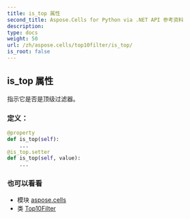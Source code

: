 ```yaml
---
title: is_top 属性
second_title: Aspose.Cells for Python via .NET API 参考资料
description:
type: docs
weight: 50
url: /zh/aspose.cells/top10filter/is_top/
is_root: false
---
```

## is_top 属性

指示它是否是顶级过滤器。
### 定义：
```python
@property
def is_top(self):
    ...
@is_top.setter
def is_top(self, value):
    ...
```

### 也可以看看
* 模块 [aspose.cells](../../)
* 类 [Top10Filter](/cells/python-net/zh/aspose.cells/top10filter)
